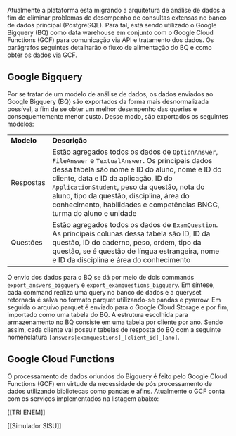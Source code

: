 Atualmente a plataforma está migrando a arquitetura de análise de dados a fim de eliminar problemas de desempenho de consultas extensas no banco de dados principal (PostgreSQL). Para tal, está sendo utilizado o Google Bigquery (BQ) como data warehouse em conjunto com o Google Cloud Functions (GCF) para comunicação via API e tratamento dos dados. Os parágrafos seguintes detalharão o fluxo de alimentação do BQ e como obter os dados via GCF.

## Google Bigquery

Por se tratar de um modelo de análise de dados, os dados enviados ao Google Bigquery (BQ) são exportados da forma mais desnormalizada possível, a fim de se obter um melhor desempenho das queries e consequentemente menor custo. Desse modo, são exportados os seguintes modelos:

  

|   |   |
|---|---|
|**Modelo**|**Descrição**|
|Respostas|Estão agregados todos os dados de `OptionAnswer`, `FileAnswer` e `TextualAnswer`. Os principais dados dessa tabela são nome e ID do aluno, nome e ID do cliente, data e ID da aplicação, ID do `ApplicationStudent`, peso da questão, nota do aluno, tipo da questão, disciplina, área do conhecimento, habilidades e competências BNCC, turma do aluno e unidade|
|Questões|Estão agregados todos os dados de `ExamQuestion`. As principais colunas dessa tabela são ID, ID da questão, ID do caderno, peso, ordem, tipo da questão, se é questão de língua estrangeira, nome e ID da disciplina e área do conhecimento|

O envio dos dados para o BQ se dá por meio de dois commands `export_answers_bigquery` e `export_examquestions_bigquery`. Em síntese, cada command realiza uma query no banco de dados e a queryset retornada é salva no formato parquet utilizando-se pandas e pyarrow. Em seguida o arquivo parquet é enviado para o Google Cloud Storage e por fim, importado como uma tabela do BQ. A estrutura escolhida para armazenamento no BQ consiste em uma tabela por cliente por ano. Sendo assim, cada cliente vai possuir tabelas de resposta do BQ com a seguinte nomenclatura `[answers|examquestions]_[client_id]_[ano]`.

  

## Google Cloud Functions

O processamento de dados oriundos do Bigquery é feito pelo Google Cloud Functions (GCF) em virtude da necessidade de pós processamento de dados utilizando bibliotecas como pandas e afins. Atualmente o GCF conta com os serviços implementados na listagem abaixo:

  

[[TRI ENEM]]

[[Simulador SISU]]